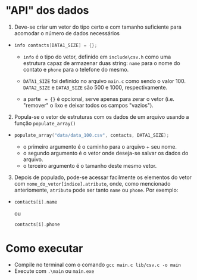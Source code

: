 # "API" dos dados

1) Deve-se criar um vetor do tipo certo e com tamanho suficiente para acomodar o número de dados necessários
- ```c
  info contacts[DATA1_SIZE] = {};
  ```
  - `info` é o tipo do vetor, definido em `include\csv.h` como uma estrutura capaz de armazenar duas string: `name` para o nome do contato e `phone` para o telefone do mesmo.

  - `DATA1_SIZE` foi definido no arquivo `main.c` como sendo o valor 100. `DATA2_SIZE` e `DATA3_SIZE` são 500 e 1000, respectivamente.

  - a parte ` = {}` é opcional, serve apenas para zerar o vetor (i.e. "remover" o lixo e deixar todos os campos "vazios").

2) Popula-se o vetor de estruturas com os dados de um arquivo usando a função `populate_array()`
- ```c
  populate_array("data/data_100.csv", contacts, DATA1_SIZE);
  ```
  - o primeiro argumento é o caminho para o arquivo + seu nome.
  - o segundo argumento é o vetor onde deseja-se salvar os dados do arquivo.
  - o terceiro argumento é o tamanho deste mesmo vetor.

3) Depois de populado, pode-se acessar facilmente os elementos do vetor com `nome_do_vetor[índice].atributo`, onde, como mencionado anteriomente, `atributo` pode ser tanto `name` ou `phone`. Por exemplo:
- ```c
  contacts[i].name
  ```
  ou
  ```c
  contacts[i].phone
  ```

# Como executar

* Compile no terminal com o comando `gcc main.c lib/csv.c -o main`
* Execute com `.\main` ou `main.exe`